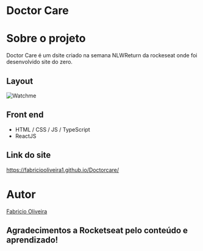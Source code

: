# Doctor Care

# Sobre o projeto

Doctor Care é um dsite criado na semana NLWReturn da rockeseat onde foi desenvolvido site do zero.

## Layout
![Watchme](https://github.com/FabricioOliveira1/readMe--model/blob/main/assets/doctorcare.jpg)

## Front end
- HTML / CSS / JS / TypeScript
- ReactJS

## Link do site
https://fabriciooliveira1.github.io/Doctorcare/

# Autor

[Fabricio Oliveira](https://www.linkedin.com/in/fabricioliveira-1/)

## Agradecimentos a Rocketseat pelo conteúdo e aprendizado!
